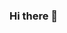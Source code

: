 ### Hi there 👋

<!--
**Mahsa-Arabzadeh/Mahsa-Arabzadeh** is a ✨ _special_ ✨ repository because its `README.md` (this file) appears on your GitHub profile.
<p align="left"> <a href="https://github.com/ryo-ma/github-profile-trophy"><img src="https://github-profile-trophy.vercel.app/?username="Mahsa-Arabzadeh" alt="Mahsa-Arabzadeh" /></a> </p>

Here are some ideas to get you started:

- 🔭 I’m currently working on ...
- 🌱 I’m currently learning JavaScript
- 👯 I’m looking to collaborate on ...
- 🤔 I’m looking for help with ...
- 💬 Ask me about ...
- 📫 How to reach me: arabzadehmah@gmail.com
- 😄 Pronouns: ...
- ⚡ Fun fact: ...
-->
